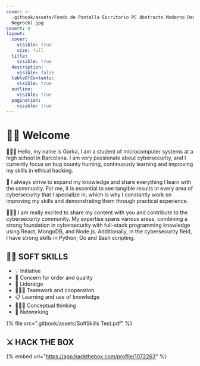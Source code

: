 ```yaml
---
cover: >-
  .gitbook/assets/Fondo de Pantalla Escritorio PC Abstracto Moderno Degradado
  Negro(6).jpg
coverY: 0
layout:
  cover:
    visible: true
    size: full
  title:
    visible: true
  description:
    visible: false
  tableOfContents:
    visible: true
  outline:
    visible: true
  pagination:
    visible: true
---
```


# 🦹‍♂️ Welcome

🕵🏻‍♂️ Hello, my name is Gorka, I am a student of microcomputer systems at a high school in Barcelona. I am very passionate about cybersecurity, and I currently focus on bug bounty hunting, continuously learning and improving my skills in ethical hacking.

🧠 I always strive to expand my knowledge and share everything I learn with the community. For me, it is essential to see tangible results in every area of cybersecurity that I specialize in, which is why I constantly work on improving my skills and demonstrating them through practical experience.

👨🏻‍💻 I am really excited to share my content with you and contribute to the cybersecurity community. My expertise spans various areas, combining a strong foundation in cybersecurity with full-stack programming knowledge using React, MongoDB, and Node.js. Additionally, in the cybersecurity field, I have strong skills in Python, Go and Bash scripting.

## 🧑‍💼  SOFT SKILLS

* 💡 Initiative
* 💎 Concern for order and quality
* &#x20;🏹 Lideratge
* 👨🏻‍💻 Teamwork and cooperation
* 📋 Learning and use of knowledge
* 🧏🏻‍♂️ Conceptual thinking
* 🛜 Networking

{% file src=".gitbook/assets/SoftSkills Test.pdf" %}

## ⚔️  HACK THE BOX

{% embed url="https://app.hackthebox.com/profile/1072263" %}

